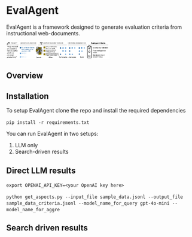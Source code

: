 # EvalAgent

EvalAgent is a framework designed to generate evaluation criteria from instructional web-documents. 

<img src="images/Eval_Agents_Overview.pdf"  width="55%" height="55%">

## Overview 

## Installation 
To setup EvalAgent clone the repo and install the required dependencies 

`
pip install -r requirements.txt
`

You can run EvalAgent in two setups:
1. LLM only 
2. Search-driven results 

## Direct LLM results 

`
export OPENAI_API_KEY=<your OpenAI key here>
`

`
python get_aspects.py --input_file sample_data.jsonl --output_file sample_data_criteria.jsonl --model_name_for_query gpt-4o-mini --model_name_for_aggre
`

## Search driven results



